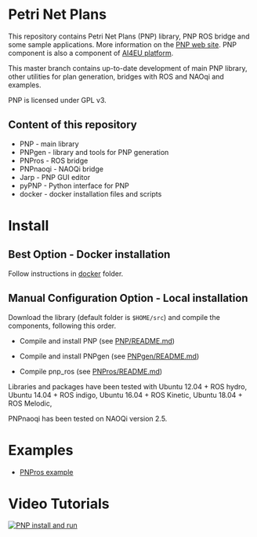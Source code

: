 
# Petri Net Plans

This repository contains Petri Net Plans (PNP) library, PNP ROS bridge and some sample applications.
More information on the [PNP web site](http://pnp.diag.uniroma1.it). PNP component is also a component of [AI4EU platform](https://www.ai4eu.eu/).

This master branch contains up-to-date development of main PNP library, other utilities for plan generation, bridges with ROS and NAOqi and examples.

PNP is licensed under GPL v3.

## Content of this repository

* PNP - main library
* PNPgen - library and tools for PNP generation
* PNPros - ROS bridge
* PNPnaoqi - NAOQi bridge
* Jarp - PNP GUI editor
* pyPNP - Python interface for PNP
* docker - docker installation files and scripts


# Install

## Best Option - Docker installation

Follow instructions in [docker](docker) folder.


## Manual Configuration Option - Local installation

Download the library (default folder is `$HOME/src`) and compile the components, following this order.

* Compile and install PNP (see [PNP/README.md](PNP/README.md))

* Compile and install PNPgen (see [PNPgen/README.md](PNPgen/README.md))

* Compile pnp_ros (see [PNPros/README.md](PNPros/README.md))

Libraries and packages have been tested with Ubuntu 12.04 + ROS hydro, 
Ubuntu 14.04 + ROS indigo, Ubuntu 16.04 + ROS Kinetic, Ubuntu 18.04 + ROS Melodic,

PNPnaoqi has been tested on NAOQi version 2.5.



# Examples

* [PNPros example](PNPros/examples/rp_example)



# Video Tutorials

[![PNP install and run](https://img.youtube.com/vi/3tGcuBrs8-Y/0.jpg)](https://www.youtube.com/watch?v=3tGcuBrs8-Y)


